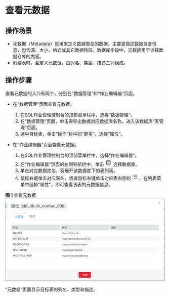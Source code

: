 # 查看元数据<a name="dli_01_0008"></a>

## 操作场景<a name="section35142993104733"></a>

-   元数据（Metadata）是用来定义数据类型的数据。主要是描述数据自身信息，包含源、大小、格式或其它数据特征。数据库字段中，元数据用于诠释数据仓库的内容。
-   创建表时，会定义元数据，由列名、类型、描述三列组成。

## 操作步骤<a name="section38089543314"></a>

查看元数据的入口有两个，分别在“数据管理“和“作业编辑器“页面。

-   在“数据管理“页面查看元数据。
    1.  在SQL作业管理控制台的顶部菜单栏中，选择“数据管理“。
    2.  在“数据管理“页面，单击需导出数据对应数据库名称，进入该数据库“表管理”页面。
    3.  选中目标表，单击“操作”栏中的“更多“，选择“属性“。

-   在“作业编辑器“页面查看元数据。
    1.  在SQL作业管理控制台的顶部菜单栏中，选择“作业编辑器“。
    2.  在“作业编辑器“页面的左侧导航栏中，单击![](figures/icon-数据库.png)选择数据库。
    3.  单击对应数据库名，将展开该数据库下的表列表。
    4.  鼠标右键单击对应表名，或者鼠标左键单击对应表右侧的![](figures/zh-cn_image_0198125281.png)，在列表菜单中选择“属性”，即可查看该表的元数据信息。


**图 1**  查看元数据<a name="fig691415814593"></a>  
![](figures/查看元数据.png "查看元数据")

“元数据“页面显示目标表的列名、类型和描述。

